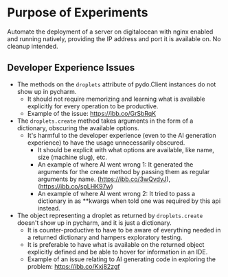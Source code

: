 # Purpose of Experiments

Automate the deployment of a server on digitalocean with nginx enabled and running natively, providing the IP address and port it is available on. No cleanup intended.

## Developer Experience Issues

- The methods on the ``droplets`` attribute of pydo.Client instances do not show up in pycharm.
    - It should not require memorizing and learning what is available explicitly for every operation to be productive.
    - Example of the issue: https://ibb.co/GrSbRqK
- The ``droplets.create`` method takes arguments in the form of a dictionary, obscuring the available options.
  - It's harmful to the developer experience (even to the AI generation experience) to have the usage unnecessarily obscured.
    - It should be explicit with what options are available, like name, size (machine slug), etc. 
    - An example of where AI went wrong 1: It generated the arguments for the create method by passing them as regular arguments by name. (https://ibb.co/3wQvdyJ), (https://ibb.co/spLHK97w)
    - An example of where AI went wrong 2: It tried to pass a dictionary in as **kwargs when told one was required by this api instead. 
- The object representing a droplet as returned by ``droplets.create`` doesn't show up in pycharm, and it is just a dictionary.
  - It is counter-productive to have to be aware of everything needed in a returned dictionary and hampers exploratory testing.
  - It is preferable to have what is available on the returned object explicitly defined and be able to hover for information in an IDE.
  - Example of an issue relating to AI generating code in exploring the problem: https://ibb.co/Kxj82zgf